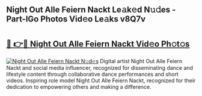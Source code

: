 ## Night Out Alle Feiern Nackt Le𝚊k𝚎d N𝚞𝚍es - Part-lGo Photos Vid𝚎o Le𝚊ks v8Q7v

# <h2><a href="http://fb656d.evod.top/?m=Night+Out+Alle+Feiern+Nackt">🔗 👉🔴 Night Out Alle Feiern Nackt Vid𝚎o Ph𝚘t𝚘s</a></h2>

[![Night Out Alle Feiern Nackt N𝚞d𝚎s](https://i.imgur.com/8V9OHl7.gif)](http://fb656d.evod.top/?m=Night+Out+Alle+Feiern+Nackt)
Digital artist Night Out Alle Feiern Nackt and social media influencer, recognized for disseminating dance and lifestyle content through collaborative dance performances and short videos. Inspiring role model Night Out Alle Feiern Nackt, recognized for their dedication to empowering others and making a difference. 
